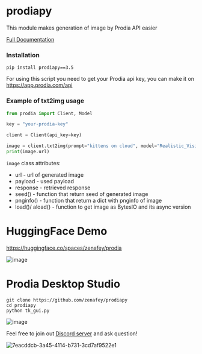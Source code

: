 # prodiapy
This module makes generation of image by Prodia API easier

[Full Documentation](https://prodiapy.readme.io/)

### Installation 
```
pip install prodiapy==3.5
```
For using this script you need to get your Prodia api key, you can make it on https://app.prodia.com/api


### Example of txt2img usage
```python
from prodia import Client, Model

key = "your-prodia-key"

client = Client(api_key=key)

image = client.txt2img(prompt="kittens on cloud", model="Realistic_Vision_V4.0.safetensors [29a7afaa]")
print(image.url)
```
`image` class attributes:

- url - url of generated image
- payload - used payload
- response - retrieved response
- seed() - function that return seed of generated image
- pnginfo() - function that return a dict with pnginfo of image
- load()/ aload() - function to get image as BytesIO and its async version



# HuggingFace Demo

https://huggingface.co/spaces/zenafey/prodia

![image](https://github.com/zenafey/prodiapy/assets/118455214/4692d825-1d9f-4e4e-a041-40b0e31dc96e)


# Prodia Desktop Studio
```
git clone https://github.com/zenafey/prodiapy
cd prodiapy
python tk_gui.py
```
![image](https://github.com/zenafey/prodiapy/assets/118455214/ff949765-307a-4460-87b9-c1a255f169c9)



Feel free to join out [Discord server](https://discord.gg/PtdHCVysfj) and ask question!

![7eacddcb-3a45-4114-b731-3cd7af9522e1](https://user-images.githubusercontent.com/118455214/233359979-80274381-10dd-4ced-b7fa-d45437ef5bce.png)



